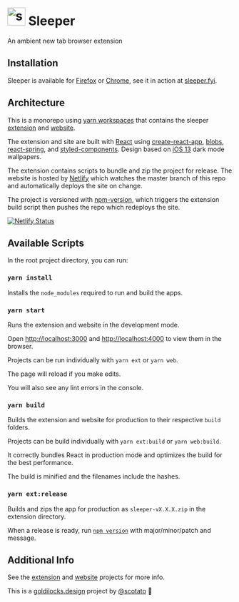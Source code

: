 <h1>
  <a href="https://sleeper.fyi"><img alt="sleeper" src="https://sleeper.fyi/logo.svg" width="40" style="margin-bottom:-8px;" /></a>
  Sleeper
</h1>

An ambient new tab browser extension

## Installation

Sleeper is available for [Firefox](https://addons.mozilla.org/en-US/firefox/addon/sleeper/) or [Chrome](https://chrome.google.com/webstore/detail/sleeper/njihjodgjnlpkoipodopnchepnpoogdi), see it in action at [sleeper.fyi](sleeper.fyi).

## Architecture

This is a monorepo using [yarn workspaces](https://yarnpkg.com/features/workspaces) that contains the sleeper [extension](https://github.com/scotato/sleeper/tree/master/extension) and [website](https://github.com/scotato/sleeper/tree/master/web).

The extension and site are built with [React](https://reactjs.org/) using [create-react-app](https://github.com/facebook/create-react-app), [blobs](https://github.com/g-harel/blobs), [react-spring](react-spring.io/), and [styled-components](https://styled-components.com/). Design based on [iOS 13](https://www.apple.com/ios/ios-13/) dark mode wallpapers.

The extension contains scripts to bundle and zip the project for release. The website is hosted by [Netlify](http://netlify.com/) which watches the master branch of this repo and automatically deploys the site on change.

The project is versioned with [npm-version](https://docs.npmjs.com/cli/version), which triggers the extension build script then pushes the repo which redeploys the site.

[![Netlify Status](https://api.netlify.com/api/v1/badges/c7e02ad5-89a4-44f3-9e3b-50e4741e9829/deploy-status)](https://app.netlify.com/sites/sleeper/deploys)

## Available Scripts

In the root project directory, you can run:

### `yarn install`

Installs the `node_modules` required to run and build the apps.

### `yarn start`

Runs the extension and website in the development mode.

Open [http://localhost:3000](http://localhost:3000) and [http://localhost:4000](http://localhost:4000) to view them in the browser.

Projects can be run individually with `yarn ext` or `yarn web`.

The page will reload if you make edits.

You will also see any lint errors in the console.

### `yarn build`

Builds the extension and website for production to their respective `build` folders.

Projects can be build individually with `yarn ext:build` or `yarn web:build`.

It correctly bundles React in production mode and optimizes the build for the best performance.

The build is minified and the filenames include the hashes.

### `yarn ext:release`

Builds and zips the app for production as `sleeper-vX.X.X.zip` in the extension directory.

When a release is ready, run [`npm version`](https://docs.npmjs.com/cli/version) with major/minor/patch and message.

## Additional Info

See the [extension](https://github.com/scotato/sleeper/tree/master/extension) and [website](https://github.com/scotato/sleeper/tree/master/web) projects for more info.

This is a [goldilocks.design](https://goldilocks.design) project by [@scotato](https://twitter.com/scotato) 🤞

